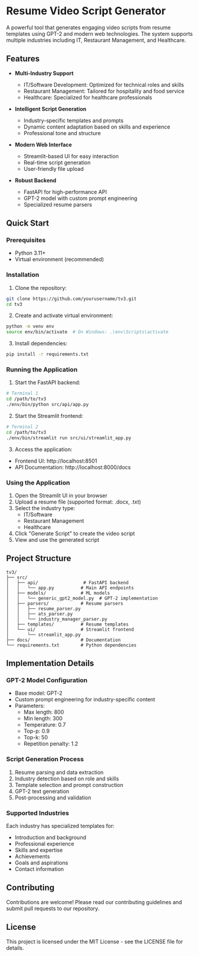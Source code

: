 # Resume Video Script Generator

A powerful tool that generates engaging video scripts from resume templates using GPT-2 and modern web technologies. The system supports multiple industries including IT, Restaurant Management, and Healthcare.

## Features

- **Multi-Industry Support**
  - IT/Software Development: Optimized for technical roles and skills
  - Restaurant Management: Tailored for hospitality and food service
  - Healthcare: Specialized for healthcare professionals

- **Intelligent Script Generation**
  - Industry-specific templates and prompts
  - Dynamic content adaptation based on skills and experience
  - Professional tone and structure

- **Modern Web Interface**
  - Streamlit-based UI for easy interaction
  - Real-time script generation
  - User-friendly file upload

- **Robust Backend**
  - FastAPI for high-performance API
  - GPT-2 model with custom prompt engineering
  - Specialized resume parsers

## Quick Start

### Prerequisites
- Python 3.11+
- Virtual environment (recommended)

### Installation

1. Clone the repository:
```bash
git clone https://github.com/yourusername/tv3.git
cd tv3
```

2. Create and activate virtual environment:
```bash
python -m venv env
source env/bin/activate  # On Windows: .\env\Scripts\activate
```

3. Install dependencies:
```bash
pip install -r requirements.txt
```

### Running the Application

1. Start the FastAPI backend:
```bash
# Terminal 1
cd /path/to/tv3
./env/bin/python src/api/app.py
```

2. Start the Streamlit frontend:
```bash
# Terminal 2
cd /path/to/tv3
./env/bin/streamlit run src/ui/streamlit_app.py
```

3. Access the application:
- Frontend UI: http://localhost:8501
- API Documentation: http://localhost:8000/docs

### Using the Application

1. Open the Streamlit UI in your browser
2. Upload a resume file (supported format: .docx, .txt)
3. Select the industry type:
   - IT/Software
   - Restaurant Management
   - Healthcare
4. Click "Generate Script" to create the video script
5. View and use the generated script

## Project Structure

```
tv3/
├── src/
│   ├── api/                 # FastAPI backend
│   │   └── app.py          # Main API endpoints
│   ├── models/             # ML models
│   │   └── generic_gpt2_model.py  # GPT-2 implementation
│   ├── parsers/            # Resume parsers
│   │   ├── resume_parser.py
│   │   ├── ats_parser.py
│   │   └── industry_manager_parser.py
│   ├── templates/          # Resume templates
│   └── ui/                 # Streamlit frontend
│       └── streamlit_app.py
├── docs/                   # Documentation
└── requirements.txt        # Python dependencies
```

## Implementation Details

### GPT-2 Model Configuration
- Base model: GPT-2
- Custom prompt engineering for industry-specific content
- Parameters:
  - Max length: 800
  - Min length: 300
  - Temperature: 0.7
  - Top-p: 0.9
  - Top-k: 50
  - Repetition penalty: 1.2

### Script Generation Process
1. Resume parsing and data extraction
2. Industry detection based on role and skills
3. Template selection and prompt construction
4. GPT-2 text generation
5. Post-processing and validation

### Supported Industries
Each industry has specialized templates for:
- Introduction and background
- Professional experience
- Skills and expertise
- Achievements
- Goals and aspirations
- Contact information

## Contributing

Contributions are welcome! Please read our contributing guidelines and submit pull requests to our repository.

## License

This project is licensed under the MIT License - see the LICENSE file for details.
